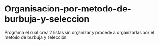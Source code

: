 # Organisacion-por-metodo-de-burbuja-y-seleccion
Programa el cual crea 2 listas sin organizar y procede a organizarlas por el metodo de burbuja y selección.
